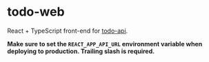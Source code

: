 # todo-web

React + TypeScript front-end for [todo-api](https://github.com/mat-sz/todo-api).

**Make sure to set the `REACT_APP_API_URL` environment variable when deploying to production. Trailing slash is required.**